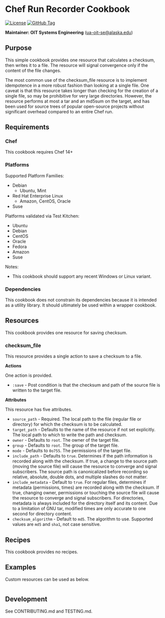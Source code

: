 # Chef Run Recorder Cookbook

[![License](https://img.shields.io/github/license/ualaska-it/checksum_file.svg)](https://github.com/ualaska-it/checksum_file)
[![GitHub Tag](https://img.shields.io/github/tag/ualaska-it/checksum_file.svg)](https://github.com/ualaska-it/checksum_file)

__Maintainer: OIT Systems Engineering__ (<ua-oit-se@alaska.edu>)

## Purpose

This simple cookbook provides one resource that calculates a checksum, then writes it to a file.
The resource will signal convergence only if the content of the file changes.

The most common use of the checksum_file resource is to implement idempotence in a more robust fashion than looking at a single file.
One caveat is that this resource takes longer than checking for the creation of a single file, so may be prohibitive for very large directories.
However, the resource performs at most a tar and an md5sum on the target, and has been used for source trees of popular open-source projects without significant overhead compared to an entire Chef run.

## Requirements

### Chef

This cookbook requires Chef 14+

### Platforms

Supported Platform Families:

* Debian
  * Ubuntu, Mint
* Red Hat Enterprise Linux
  * Amazon, CentOS, Oracle
* Suse

Platforms validated via Test Kitchen:

* Ubuntu
* Debian
* CentOS
* Oracle
* Fedora
* Amazon
* Suse

Notes:

* This cookbook should support any recent Windows or Linux variant.

### Dependencies

This cookbook does not constrain its dependencies because it is intended as a utility library.
It should ultimately be used within a wrapper cookbook.

## Resources

This cookbook provides one resource for saving checksum.

### checksum_file

This resource provides a single action to save a checksum to a file.

__Actions__

One action is provided.

* `:save` - Post condition is that the checksum and path of the source file is written to the target file.

__Attributes__

This resource has five attributes.

* `source_path` - Required.
The local path to the file (regular file or directory) for which the checksum is to be calculated.
* `target_path` - Defaults to the name of the resource if not set explicitly.
The local path to which to write the path and checksum.
* `owner` - Defaults to `root`.
The owner of the target file.
* `group` - Defaults to `root`.
The group of the target file.
* `mode` - Defaults to `0o755`.
The permissions of the target file.
* `include_path` - Defaults to `true`.
Determines if the path information is recorded along with the checksum.
If true, a change to the source path (moving the source file) will cause the resource to converge and signal subscribers.
The source path is canonicalized before recording so relative, absolute, double dots, and multiple slashes do not matter.
* `include_metadata` - Default to `true`.
For regular files, determines if metadata (permissions, times) are recorded along with the checksum.
If true, changing owner, permissions or touching the source file will cause the resource to converge and signal subscribers.
For directories, metadata is always included for the directory itself and its content.
Due to a limitation of GNU tar, modified times are only accurate to one second for directory content.
* `checksum_algorithm` - Default to `md5`.
The algorithm to use.
Supported values are `md5` and `sha1`, not case sensitive.

## Recipes

This cookbook provides no recipes.

## Examples

Custom resources can be used as below.

```ruby
```

## Development

See CONTRIBUTING.md and TESTING.md.
